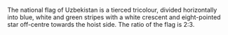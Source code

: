 The national flag of Uzbekistan is a tierced tricolour, divided horizontally into blue, white and green stripes with a white crescent and eight-pointed star off-centre towards the hoist side. The ratio of the flag is 2:3.
